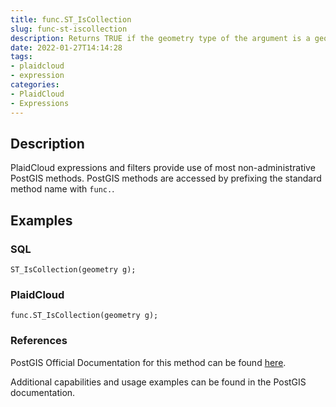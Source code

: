 ```yaml
---
title: func.ST_IsCollection
slug: func-st-iscollection
description: Returns TRUE if the geometry type of the argument is a geometry collection type
date: 2022-01-27T14:14:28
tags:
- plaidcloud
- expression
categories:
- PlaidCloud
- Expressions
---
```



## Description


PlaidCloud expressions and filters provide use of most non-administrative PostGIS methods. PostGIS methods are accessed by prefixing the standard method name with `func.`.



## Examples


### SQL



```
ST_IsCollection(geometry g);
```


### PlaidCloud



```
func.ST_IsCollection(geometry g);
```


### References


PostGIS Official Documentation for this method can be found [here](https://postgis.net/docs/manual-3.1/ST_IsCollection.html).



Additional capabilities and usage examples can be found in the PostGIS documentation.

